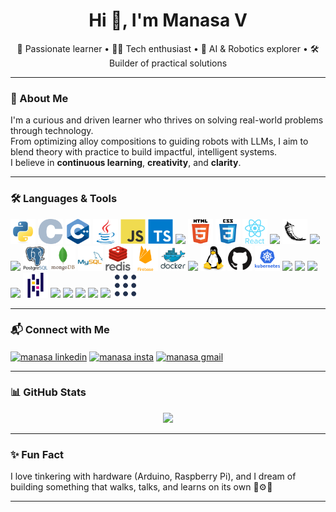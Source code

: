 <h1 align="center">Hi 👋, I'm Manasa V</h1>

<p align="center">
  🌱 Passionate learner • 👩‍💻 Tech enthusiast • 🤖 AI & Robotics explorer • 🛠️ Builder of practical solutions
</p>

---

### 🧠 About Me

I'm a curious and driven learner who thrives on solving real-world problems through technology.  
From optimizing alloy compositions to guiding robots with LLMs, I aim to blend theory with practice to build impactful, intelligent systems.  
I believe in **continuous learning**, **creativity**, and **clarity**.

---


### 🛠️ Languages & Tools
<p align="left">
  <!-- Languages -->
  <img src="https://raw.githubusercontent.com/devicons/devicon/master/icons/python/python-original.svg" width="40" />
  <img src="https://raw.githubusercontent.com/devicons/devicon/master/icons/c/c-original.svg" width="40" />
  <img src="https://raw.githubusercontent.com/devicons/devicon/master/icons/cplusplus/cplusplus-original.svg" width="40" />
  <img src="https://raw.githubusercontent.com/devicons/devicon/master/icons/java/java-original.svg" width="40" />
  <img src="https://raw.githubusercontent.com/devicons/devicon/master/icons/javascript/javascript-original.svg" width="40" />
  <img src="https://raw.githubusercontent.com/devicons/devicon/master/icons/typescript/typescript-original.svg" width="40" />
  <img src="https://www.vectorlogo.zone/logos/kotlinlang/kotlinlang-icon.svg" width="40" />
  
  <!-- Web Development -->
  <img src="https://raw.githubusercontent.com/devicons/devicon/master/icons/html5/html5-original-wordmark.svg" width="40" />
  <img src="https://raw.githubusercontent.com/devicons/devicon/master/icons/css3/css3-original-wordmark.svg" width="40" />
  <img src="https://raw.githubusercontent.com/devicons/devicon/master/icons/react/react-original-wordmark.svg" width="40" />
  <img src="https://cdn.worldvectorlogo.com/logos/nextjs-2.svg" width="40" />
  <img src="https://raw.githubusercontent.com/devicons/devicon/master/icons/flask/flask-original.svg" width="40" />
  <img src="https://www.vectorlogo.zone/logos/springio/springio-icon.svg" width="40" />
  <img src="https://www.vectorlogo.zone/logos/tailwindcss/tailwindcss-icon.svg" width="40" />

  <!-- Databases -->
  <img src="https://raw.githubusercontent.com/devicons/devicon/master/icons/postgresql/postgresql-original-wordmark.svg" width="40" />
  <img src="https://raw.githubusercontent.com/devicons/devicon/master/icons/mongodb/mongodb-original-wordmark.svg" width="40" />
  <img src="https://raw.githubusercontent.com/devicons/devicon/master/icons/mysql/mysql-original-wordmark.svg" width="40" />
  <img src="https://raw.githubusercontent.com/devicons/devicon/master/icons/redis/redis-original-wordmark.svg" width="40" />
  <img src="https://raw.githubusercontent.com/devicons/devicon/master/icons/firebase/firebase-plain-wordmark.svg" width="40" />

  <!-- DevOps & Tools -->
  <img src="https://raw.githubusercontent.com/devicons/devicon/master/icons/docker/docker-original-wordmark.svg" width="40" />
  <img src="https://www.vectorlogo.zone/logos/git-scm/git-scm-icon.svg" width="40" />
  <img src="https://raw.githubusercontent.com/devicons/devicon/master/icons/linux/linux-original.svg" width="40" />
  <img src="https://raw.githubusercontent.com/devicons/devicon/master/icons/github/github-original.svg" width="40" />
  <img src="https://raw.githubusercontent.com/devicons/devicon/master/icons/kubernetes/kubernetes-plain-wordmark.svg" width="40" />
  <img src="https://www.vectorlogo.zone/logos/gnu_bash/gnu_bash-icon.svg" width="40" />

  <!-- AI/ML/DL -->
  <img src="https://upload.wikimedia.org/wikipedia/commons/0/05/Scikit_learn_logo_small.svg" width="40" />
  <img src="https://www.vectorlogo.zone/logos/pytorch/pytorch-icon.svg" width="40" />
  <img src="https://www.vectorlogo.zone/logos/tensorflow/tensorflow-icon.svg" width="40" />
  <img src="https://raw.githubusercontent.com/devicons/devicon/2ae2a900d2f041da66e950e4d48052658d850630/icons/pandas/pandas-original.svg" width="40" />
  <img src="https://seaborn.pydata.org/_images/logo-mark-lightbg.svg" width="40" />
  <img src="https://www.vectorlogo.zone/logos/opencv/opencv-icon.svg" width="40" />

  <!-- Hardware & Embedded -->
  <img src="https://cdn.worldvectorlogo.com/logos/arduino-1.svg" width="40" />
  <img src="https://upload.wikimedia.org/wikipedia/commons/3/3e/Raspberry_Pi_Logo.svg" width="40" />
  <img src="https://upload.wikimedia.org/wikipedia/commons/2/21/Matlab_Logo.png" width="40" />
  <img src="https://raw.githubusercontent.com/devicons/devicon/master/icons/ros/ros-original.svg" width="40" />
</p>

---

### 📬 Connect with Me
<p align="left">
<a href="https://www.linkedin.com/in/manasa-v-0a9527289/" target="blank">
  <img align="center" src="https://raw.githubusercontent.com/rahuldkjain/github-profile-readme-generator/master/src/images/icons/Social/linked-in-alt.svg" alt="manasa linkedin" height="30" width="40" /></a>
<a href="https://instagram.com/_maa.nu_" target="blank"><img align="center" src="https://raw.githubusercontent.com/rahuldkjain/github-profile-readme-generator/master/src/images/icons/Social/instagram.svg" alt="manasa insta" height="30" width="40" /></a>
  <a href="mailto:manuvenke06@gmail.com" target="_blank">
    <img align="center" src="https://upload.wikimedia.org/wikipedia/commons/thumb/7/7e/Gmail_icon_%282020%29.svg/2560px-Gmail_icon_%282020%29.svg.png" alt="manasa gmail" height="25" width="35" />
  </a>
</p>



---

### 📊 GitHub Stats
<p align="center">
  <img src="https://github-readme-streak-stats.herokuapp.com/?user=maanu-v&theme=radical" width="48%" />
</p>


---

### ✨ Fun Fact
I love tinkering with hardware (Arduino, Raspberry Pi), and I dream of building something that walks, talks, and learns on its own 🧠⚙️🤖

---
